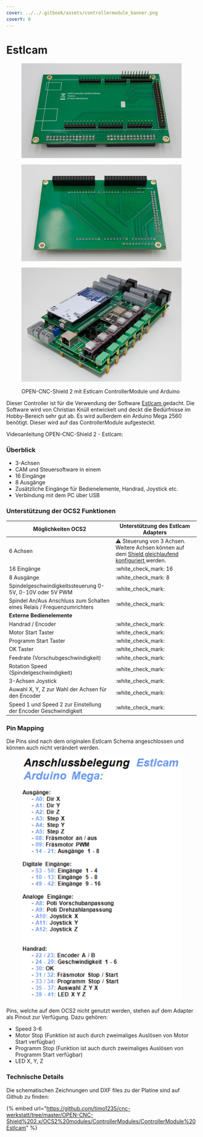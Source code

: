 ```yaml
---
cover: ../../.gitbook/assets/controllermodule_banner.png
coverY: 0
---
```


# Estlcam

<div>

<figure><img src="../../.gitbook/assets/DSC00670.jpg" alt=""><figcaption></figcaption></figure>

 

<figure><img src="../../.gitbook/assets/DSC00671.jpg" alt=""><figcaption></figcaption></figure>

 

<figure><img src="../../.gitbook/assets/DSC00755.jpg" alt=""><figcaption><p>OPEN-CNC-Shield 2 mit Estlcam ControllerModule und Arduino</p></figcaption></figure>

</div>

Dieser Controller ist für die Verwendung der Software [Estlcam ](https://www.estlcam.de/Fertigungsunterlagen\_Klemmen.php)gedacht. Die Software wird von Christian Knüll entwickelt und deckt die Bedürfnisse im Hobby-Bereich sehr gut ab. Es wird außerdem ein Arduino Mega 2560 benötigt. Dieser wird auf das ControllerModule aufgesteckt.

Videoanleitung OPEN-CNC-Shield 2 - Estlcam:

### Überblick

* 3-Achsen
* CAM und Steuersoftware in einem
* 16 Eingänge
* 8 Ausgänge
* Zusätzliche Eingänge für Bedienelemente, Handrad, Joystick etc.
* Verbindung mit dem PC über USB

### Unterstützung der OCS2 Funktionen

| Möglichkeiten OCS2                                                      | Unterstützung des Estlcam Adapters                                                                                                                                  |
| ----------------------------------------------------------------------- | ------------------------------------------------------------------------------------------------------------------------------------------------------------------- |
| 6 Achsen                                                                | :warning: Steuerung von 3 Achsen. Weitere Achsen können auf dem [Shield gleichlaufend konfiguriert ](../mainboard/anschluesse-jumper.md#achsenkonfiguration)werden. |
| 16 Eingänge                                                             | :white\_check\_mark: 16                                                                                                                                             |
| 8 Ausgänge                                                              | :white\_check\_mark: 8                                                                                                                                              |
| Spindelgeschwindigkeitssteuerung 0-5V, 0-10V oder 5V PWM                | :white\_check\_mark:                                                                                                                                                |
| Spindel An/Aus Anschluss zum Schalten eines Relais / Frequenzumrichters | :white\_check\_mark:                                                                                                                                                |
| **Externe Bedienelemente**                                              |                                                                                                                                                                     |
| Handrad / Encoder                                                       | :white\_check\_mark:                                                                                                                                                |
| Motor Start Taster                                                      | :white\_check\_mark:                                                                                                                                                |
| Programm Start Taster                                                   | :white\_check\_mark:                                                                                                                                                |
| OK Taster                                                               | :white\_check\_mark:                                                                                                                                                |
| Feedrate (Vorschubgeschwindigkeit)                                      | :white\_check\_mark:                                                                                                                                                |
| Rotation Speed (Spindelgeschwindigkeit)                                 | :white\_check\_mark:                                                                                                                                                |
| 3-Achsen Joystick                                                       | :white\_check\_mark:                                                                                                                                                |
| Auwahl X, Y, Z zur Wahl der Achsen für den Encoder                      | :white\_check\_mark:                                                                                                                                                |
| Speed 1 und Speed 2 zur Einstellung der Encoder Geschwindigkeit         | :white\_check\_mark:                                                                                                                                                |

### Pin Mapping

Die Pins sind nach dem originalen Estlcam Schema angeschlossen und können auch nicht verändert werden.

<figure><img src="../../.gitbook/assets/estlcam mega pinout.png" alt=""><figcaption></figcaption></figure>

Pins, welche auf dem OCS2 nicht genutzt werden, stehen auf dem Adapter als Pinout zur Verfügung. Dazu gehören:

* Speed 3-6
* Motor Stop (Funktion ist auch durch zweimaliges Auslösen von Motor Start verfügbar)
* Programm Stop (Funktion ist auch durch zweimaliges Auslösen von Programm Start verfügbar)
* LED X, Y, Z

### Technische Details

Die schematischen Zeichnungen und DXF files zu der Platine sind auf Github zu finden:

{% embed url="https://github.com/timo1235/cnc-werkstatt/tree/master/OPEN-CNC-Shield%202.x/OCS2%20modules/ControllerModules/ControllerModule%20Estlcam" %}
